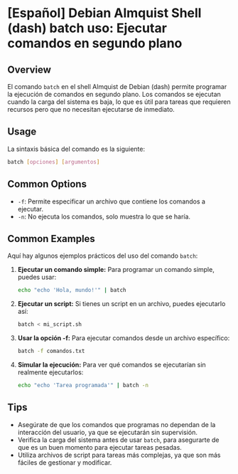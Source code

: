 # [Español] Debian Almquist Shell (dash) batch uso: Ejecutar comandos en segundo plano

## Overview
El comando `batch` en el shell Almquist de Debian (dash) permite programar la ejecución de comandos en segundo plano. Los comandos se ejecutan cuando la carga del sistema es baja, lo que es útil para tareas que requieren recursos pero que no necesitan ejecutarse de inmediato.

## Usage
La sintaxis básica del comando es la siguiente:

```bash
batch [opciones] [argumentos]
```

## Common Options
- `-f`: Permite especificar un archivo que contiene los comandos a ejecutar.
- `-n`: No ejecuta los comandos, solo muestra lo que se haría.

## Common Examples
Aquí hay algunos ejemplos prácticos del uso del comando `batch`:

1. **Ejecutar un comando simple:**
   Para programar un comando simple, puedes usar:
   ```bash
   echo "echo 'Hola, mundo!'" | batch
   ```

2. **Ejecutar un script:**
   Si tienes un script en un archivo, puedes ejecutarlo así:
   ```bash
   batch < mi_script.sh
   ```

3. **Usar la opción -f:**
   Para ejecutar comandos desde un archivo específico:
   ```bash
   batch -f comandos.txt
   ```

4. **Simular la ejecución:**
   Para ver qué comandos se ejecutarían sin realmente ejecutarlos:
   ```bash
   echo "echo 'Tarea programada'" | batch -n
   ```

## Tips
- Asegúrate de que los comandos que programas no dependan de la interacción del usuario, ya que se ejecutarán sin supervisión.
- Verifica la carga del sistema antes de usar `batch`, para asegurarte de que es un buen momento para ejecutar tareas pesadas.
- Utiliza archivos de script para tareas más complejas, ya que son más fáciles de gestionar y modificar.